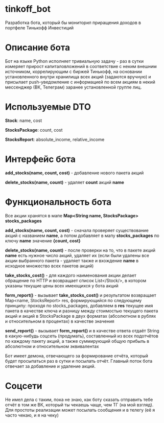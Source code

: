 # tinkoff_bot
Разработка бота, который бы мониторил приращения доходов в портфеле Тинькофф Инвестиций

# Описание бота

Бот на языке Python исполняет тривиальную задачу - раз в сутки измеряет прирост капиталовложений в соответствие с неким внешним источником, коррелирующим с биржей Тинькофф, на основании установленного внутри хранилища всех акций (задаются вручную) и присылает push-уведомление с информацией по всем акциям в некий мессенджер (ВК, Телеграм) заранее установленной группе лиц. 

# Используемые DTO

  <b>Stock</b>: name, cost

  <b>StocksPackage</b>: count, cost

  <b>StocksReport</b>: absolute_income, relative_income


# Интерфейс бота

  <b>add_stocks(name, count, cost)</b> - добавление нового пакета акций
  
  <b>delete_stocks(name, count)</b> - удаляет <b>count</b> акций <b>name</b>

# Функциональность бота

  Все акции хранятся в мапе <b>Map<String name, StocksPackage> stocks_packages</b>

  <b>add_stocks(name, count, cost)</b> - сначала проверяет существование акций с названием <b>name</b>, а потом добавляет в мапу <b>stocks_packages</b> по ключу <b>name</b> значение <b>{count, cost}</b>
  
  <b>delete_stocks(name, count)</b> - после проверки на то, что в пакете акций <b>name</b> есть нужное число акций, удаляет их (если были удалены все акции выбранного пакета - удаляет также и вхождение <b>name</b> в исходное множество всех пакетов акций)

  <b>take_stocks_cost()</b> - для каждого наименования акции делает обращение по HTTP и возвращает список List</Stock/>, в котором указаны текущие цены всех имеющихся у бота акций
  
  <b>form_report()</b> - вызывает <b>take_stocks_cost()</b> и результатом возвращает Map<name, StocksReport> res, формирующийся по следующему принципу: проходя по stocks_packages, добавляем в <b>res</b> текущее имя пакета в качестве ключа и разницу между стоимостью текущего пакета акций и акций в StocksPackage в двух форматах (абсолютном в рублях и относительном в процентах) в качестве значения

  <b>send_report()</b> - вызывает <b>form_report()</b> и в качестве ответа отдаёт String в какую-нибудь соцсеть (продумать), составленный из всех подотчётов по каждому пакету акций, а также суммирующий общую прибыль в абсолютном и относительном эквивалентах

  Бот имеет демона, отвечающего за формирование отчёта, который будет просыпаться раз в сутки и посылать отчёт. Главный поток бота отвечает за добавление и удаление акций.

# Соцсети
  Не имел дела с таким, пока не знаю, как боту сказать отправить тебе отчёт в том же ВК, который ты чекаешь чаще, чем ТГ (на мой взгляд). Для простоты реализации может посылать сообщения и в телегу (её я часто чекаю, и я на чеку)
